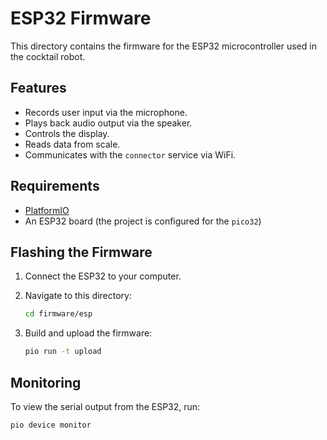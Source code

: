 # ESP32 Firmware

This directory contains the firmware for the ESP32 microcontroller used in the cocktail robot.

## Features

- Records user input via the microphone.
- Plays back audio output via the speaker.
- Controls the display.
- Reads data from scale.
- Communicates with the `connector` service via WiFi.

## Requirements

- [PlatformIO](https://platformio.org/install/)
- An ESP32 board (the project is configured for the `pico32`)

## Flashing the Firmware

1.  Connect the ESP32 to your computer.
2.  Navigate to this directory:

    ```bash
    cd firmware/esp
    ```

3.  Build and upload the firmware:

    ```bash
    pio run -t upload
    ```

## Monitoring

To view the serial output from the ESP32, run:

```bash
pio device monitor
```
